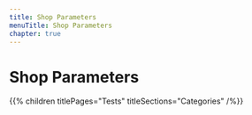 ```yaml
---
title: Shop Parameters
menuTitle: Shop Parameters
chapter: true
---
```


# Shop Parameters

{{% children titlePages="Tests" titleSections="Categories" /%}}